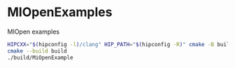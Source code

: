 # MIOpenExamples
MIOpen examples


```bash
HIPCXX="$(hipconfig -l)/clang" HIP_PATH="$(hipconfig -R)" cmake -B build
cmake --build build
./build/MiOpenExample
```